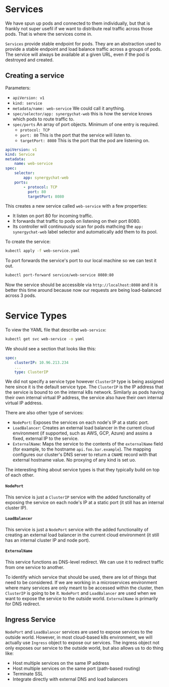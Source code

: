 # Services

We have spun up pods and connected to them individually, but that is frankly not
super usefil if we want to distribute real traffic across those pods. That is
where the services come in.

`Services` provide stable endpoint for pods. They are an abstraction used to
provide a stable endpoint and load balance traffic across a groups of pods. The
service will always be available at a given URL, even if the pod is destroyed
and created.

## Creating a service

Parameters:
- `apiVersion: v1`
- `kind: service`
- `metadata/name: web-service` We could call it anything.
- `spec/selector/app: synergychat-web` this is how the service knows which pods
  to route traffic to.
- `spec/ports` An array of port objects. Minimum of one entry is required.
  - `protocol: TCP`
  - `port: 80` This is the port that the service will listen to.
  - `targetPort: 8080` This is the port that the pod are listening on. 


```yaml
apiVersion: v1
kind: Service
metadata:
    name: web-service
spec:
    selector:
        app: synergychat-web
    ports:
        - protocol: TCP
          port: 80
          targetPort: 8080
```

This creates a new service called `web-service` with a few properties:
- It listen on port 80 for incoming traffic.
- It forwards that traffic to pods on listening on their port 8080.
- Its controller will continuously scan for pods mathcing the `app:
  synergychat-web` label selector and automatically add them to its pool.


To create the service:


```bash
kubectl apply -f web-service.yaml
```

To port forwards the service's port to our local machine so we can test it out.


```bash
kubectl port-forward service/web-service 8080:80
```

Now the service should be accessible via `http://localhost:8080` and it is
better this time around because now our requests are being load-balanced across
3 pods.

# Service Types

To view the YAML file that describe `web-service`:

```bash
kubectl get svc web-service -o yaml
```

We should see a section that looks like this:

```yaml
spec:
    clusterIP: 10.96.213.234
    ...
    type: ClusterIP
```

We did not specify a service type however `ClusterIP` type is being assigned
here since it is the default service type. The `ClusterIP` is the IP address
that the service is bound to on the internal k8s network. Similarly as pods
having their own internal virtual IP address, the service also have their own
internal virtual IP address.

There are also other type of services:
- `NodePort`: Exposes the services on each node's IP at a static port.
- `LoadBalancer`: Creates an external load balancer in the current cloud
  environment (if supported, such as AWS, GCP, Azure) and assins a fixed,
  external IP to the service.
- `ExternalName`: Maps the service to the contents of the `externalName` field 
  (for example, to the hostname `api.foo.bar.example`). The mapping configures 
  our cluster's DNS server to return a `CNAME` record with that external 
  hostname value. No proxying of any kind is set uo.

The interesting thing about service types is that they typically build on top of
each other. 

#### `NodePort` 
This service is just a `ClusterIP` service with the added functionality of 
exposing the service on each node's IP at a static port (it still has an 
internal cluster IP).

#### `LoadBalancer`
This service is just a `NodePort` service with the added functionality of
creating an external load balancer in the current cloud environment (it still
has an internal cluster IP and node port).

#### `ExternalName`
This service functions as DNS-level redirect. We can use it to redirect traffic
from one service to another.

To identify which service that should be used, there are lot of things that need
to be considered. If we are working in a microservices environment where many
services are only meant to be accessed within the cluster, then `ClusterIP` is
going to be it. `NodePort` and `LoadBalancer` are used when we want to expose
the service to the outside world. `ExternalName` is primarily for DNS redirect.

## Ingress Service
`NodePort` and `LoadBalancer` services are used to expose services to the
outside world. However, in most cloud-based k8s environment, we will actually
use `Ingress` object to expose our services. The ingress object not only exposes
our service to the outside world, but also allows us to do thing like:
- Host multiple services on the same IP address
- Host multiple services on the same port (path-based routing)
- Terminate SSL
- Integrate directly with external DNS and load balancers


